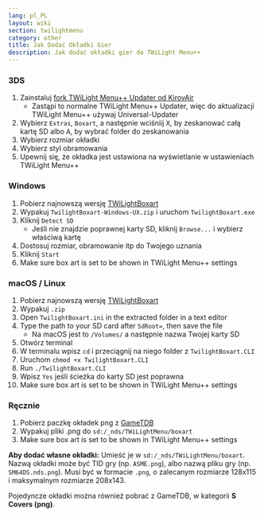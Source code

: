 ```yaml
---
lang: pl_PL
layout: wiki
section: twilightmenu
category: other
title: Jak Dodać Okładki Gier
description: Jak dodać okładki gier do TWiLight Menu++
---
```


### 3DS
1. Zainstaluj [fork TWiLight Menu++ Updater od KirovAir](https://github.com/KirovAir/TWiLightMenu-Updater/releases)
   - Zastąpi to normalne TWiLight Menu++ Updater, więc do aktualizacji TWiLight Menu++ używaj Universal-Updater
1. Wybierz `Extras`, `Boxart`, a następnie wciśniij <kbd class="face">X</kbd>, by zeskanować całą kartę SD albo <kbd class="face">A</kbd>, by wybrać folder do zeskanowania
1. Wybierz rozmiar okładki
1. Wybierz styl obramowania
1. Upewnij się, że okładka jest ustawiona na wyświetlanie w ustawieniach TWiLight Menu++

### Windows
1. Pobierz najnowszą wersję [TWiLightBoxart](https://github.com/KirovAir/TwilightBoxart/releases)
1. Wypakuj `TwilightBoxart-Windows-UX.zip` i uruchom `TwilightBoxart.exe`
1. Kliknij `Detect SD`
   - Jeśli nie znajdzie poprawnej karty SD, kliknij `Browse...` i wybierz właściwą kartę
1. Dostosuj rozmiar, obramowanie itp do Twojego uznania
1. Kliknij `Start`
1. Make sure box art is set to be shown in TWiLight Menu++ settings

### macOS / Linux
1. Pobierz najnowszą wersję [TWiLightBoxart](https://github.com/KirovAir/TwilightBoxart/releases)
1. Wypakuj `.zip`
1. Open `TwilightBoxart.ini` in the extracted folder in a text editor
1. Type the path to your SD card after `SdRoot=`, then save the file
   - Na macOS jest to `/Volumes/` a następnie nazwa Twojej karty SD
1. Otwórz terminal
1. W terminalu wpisz `cd` i przeciągnij na niego folder z `TwilightBoxart.CLI`
1. Uruchom `chmod +x TwilightBoxart.CLI`
1. Run `./TwilightBoxart.CLI`
1. Wpisz `Yes` jeśli ścieżka do karty SD jest poprawna
1. Make sure box art is set to be shown in TWiLight Menu++ settings

### Ręcznie
1. Pobierz paczkę okładek png z [GameTDB](https://www.gametdb.com/DS/Downloads#cover_packs)
1. Wypakuj pliki .png do `sd:/_nds/TWiLightMenu/boxart`
1. Make sure box art is set to be shown in TWiLight Menu++ settings

**Aby dodać własne okładki:** Umieść je w `sd:/_nds/TWiLightMenu/boxart`. Nazwą okładki może być TID gry (np. `ASME.png`), albo nazwą pliku gry (np. `SM64DS.nds.png`). Musi być w formacie `.png`, o zalecanym rozmiarze 128x115 i maksymalnym rozmiarze 208x143.

Pojedyncze okładki można również pobrać z GameTDB, w kategorii **S Covers (png)**.
